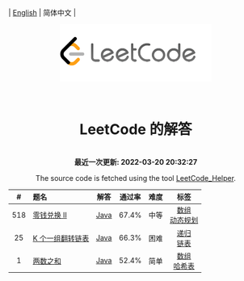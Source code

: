 
| [English](README_EN.md) | 简体中文 |

<p align="center"><img width="300" src="https://raw.githubusercontent.com/KivenCkl/LeetCode_Helper/master/imgs/leetcode-logo.png"></p>
<p align="center">
    <img src="https://img.shields.io/badge/用户-BwsmlBFLGz-blue.svg?" alt="">
    <img src="https://img.shields.io/badge/已解决-3/2568-blue.svg?" alt="">
    <img src="https://img.shields.io/badge/简单-1-green.svg?" alt="">
    <img src="https://img.shields.io/badge/中等-1-orange.svg?" alt="">
    <img src="https://img.shields.io/badge/困难-1-red.svg?" alt="">
</p>
<h1 align="center">LeetCode 的解答</h1>

<p align="center">
    <br>
    <b>最近一次更新: 2022-03-20 20:32:27</b>
    <br>
</p>
<!--请保留下面这行信息，让更多用户了解到这个小爬虫，衷心感谢您的支持-->
<p align="center">The source code is fetched using the tool <a href="https://github.com/KivenCkl/LeetCode_Helper">LeetCode_Helper</a>.</p>

| # | 题名 | 解答 | 通过率 | 难度 | 标签 |
|:--:|:-----|:---------:|:----:|:----:|:----:|
|518|[零钱兑换 II](Problemset/coin-change-2/README.md)|[Java](Problemset/coin-change-2/coin-change-2.java)|67.4%|中等|[数组](https://leetcode-cn.com/tag/array)<br>[动态规划](https://leetcode-cn.com/tag/dynamic-programming)|
|25|[K 个一组翻转链表](Problemset/reverse-nodes-in-k-group/README.md)|[Java](Problemset/reverse-nodes-in-k-group/reverse-nodes-in-k-group.java)|66.3%|困难|[递归](https://leetcode-cn.com/tag/recursion)<br>[链表](https://leetcode-cn.com/tag/linked-list)|
|1|[两数之和](Problemset/two-sum/README.md)|[Java](Problemset/two-sum/two-sum.java)|52.4%|简单|[数组](https://leetcode-cn.com/tag/array)<br>[哈希表](https://leetcode-cn.com/tag/hash-table)|
